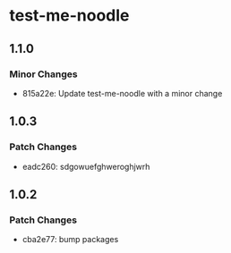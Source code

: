 # test-me-noodle

## 1.1.0

### Minor Changes

- 815a22e: Update test-me-noodle with a minor change

## 1.0.3

### Patch Changes

- eadc260: sdgowuefghweroghjwrh

## 1.0.2

### Patch Changes

- cba2e77: bump packages
